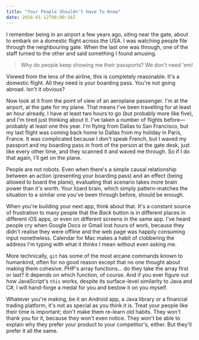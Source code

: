 ```yaml
---
title: "Your People Shouldn't Have To Know"
date: 2016-01-12T08:00:34Z
---
```


I remember being in an airport a few years ago, siting near the gate, about to embark on a domestic flight across the USA. I was watching people file through the neighbouring gate. When the last one was through, one of the staff turned to the other and said something I found amusing.

> Why do people keep showing me their passports? We don't need 'em!

Viewed from the lens of the airline, this is completely reasonable. It's a domestic flight. All they need is your boarding pass. You're not going abroad. Isn't it obvious?

<!--more-->

Now look at it from the point of view of an aeroplane passenger. I'm at the airport, at the gate for my plane. That means I've been travelling for at least an hour already, I have at least two hours to go (but probably more like five), and I'm tired just thinking about it. I've taken a number of flights before—probably at least one this year. I'm flying from Dallas to San Francisco, but my last flight was coming back home to Dallas from my holiday in Paris, France. It was complicated because I don't speak French, but I waved my passport and my boarding pass in front of the person at the gate desk, just like every other time, and they scanned it and waved me through. So if I do that again, I'll get on the plane.

People are not robots. Even when there's a simple causal relationship between an action (presenting your boarding pass) and an effect (being allowed to board the plane), evaluating that scenario takes more brain power than it's worth. Your lizard brain, which simply pattern-matches the situation to a similar one you've been through before, should be enough.

When you're building your next app, think about that. It's a constant source of frustration to many people that the *Back* button is in different places in different iOS apps, or even on different screens in the same app. I've heard people cry when Google Docs or Gmail lost hours of work, because they didn't realise they were offline and the web page was happily consuming input nonetheless. Calendar for Mac makes a habit of clobbering the address I'm typing with what it *thinks* I mean without even asking me.

More technically, `git` has some of the most arcane commands known to humankind, often for no good reason except that no one thought about making them cohesive. PHP's array functions… do they take the array first or last? It depends on which function, of course. And if you ever figure out how JavaScript's `this` works, despite its surface-level similarity to Java and C#, I will hand-forge a medal for you and bestow it on you myself.

Whatever you're making, be it an Android app, a Java library or a financial trading platform, it's not as special as you think it is. Treat your people like their time is important; don't make them re-learn old habits. They won't thank you for it, because they won't even notice. They won't be able to explain why they prefer your product to your competitor's, either. But they'll prefer it all the same.
